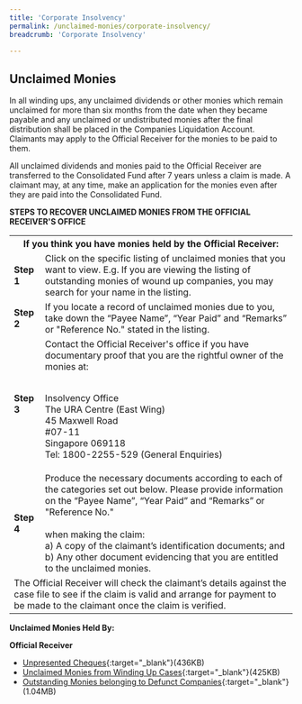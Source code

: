 ```yaml
---
title: 'Corporate Insolvency'
permalink: /unclaimed-monies/corporate-insolvency/
breadcrumb: 'Corporate Insolvency'

---
```



Unclaimed Monies
---

In all winding ups, any unclaimed dividends or other monies which remain unclaimed for more than six months from the date when they became payable and any unclaimed or undistributed monies after the final distribution shall be placed in the Companies Liquidation Account. Claimants may apply to the Official Receiver for the monies to be paid to them.

All unclaimed dividends and monies paid to the Official Receiver are transferred to the Consolidated Fund after 7 years unless a claim is made. A claimant may, at any time, make an application for the monies even after they are paid into the Consolidated Fund.

**STEPS TO RECOVER UNCLAIMED MONIES FROM THE OFFICIAL RECEIVER'S OFFICE**

<table>
 <tr>
  <th colspan="2">If you think you have monies held by the Official Receiver:</th>
 </tr>
 <tr>
  <td><b>Step 1</b></td>
  <td>	
Click on the specific listing of unclaimed monies that you want to view. E.g. If you are viewing the listing of outstanding monies of wound up companies, you may search for your name in the listing.</td>
 </tr>
 <tr>
  <td><b>Step 2</b></td>
  <td>If you locate a record of unclaimed monies due to you, take down the “Payee Name”, “Year Paid” and “Remarks” or "Reference No." stated in the listing.</td>
 </tr>
 <tr>
  <td><b>Step 3</b></td>
  <td>
   Contact the Official Receiver's office if you have documentary proof that you are the rightful owner of the monies at:<br><br>
   
Insolvency Office<br>
The URA Centre (East Wing)<br>
45 Maxwell Road<br>
#07-11<br>
Singapore 069118<br>
Tel: 1800-2255-529 (General Enquiries)<br>
  </td>
 </tr>
 <tr>
 <td><b>Step 4</b></td>
 <td>
  Produce the necessary documents according to each of the categories set out below. Please provide information on the “Payee Name”, “Year Paid” and “Remarks” or "Reference No."<br><br>
when making the claim:<br>
a) A copy of the claimant’s identification documents; and<br>
b) Any other document evidencing that you are entitled to the unclaimed monies.
 </td>
 </tr>
 <tr>
  <td colspan="2">The Official Receiver will check the claimant’s details against the case file to see if the claim is valid and arrange for payment to be made to the claimant once the claim is verified.</td>
 </tr>
</table>

**Unclaimed Monies Held By:**

**Official Receiver**<br>
* [Unpresented Cheques](/files/CWUnpresentedCheques31032021.pdf/){:target="_blank"}(436KB)<br>
* [Unclaimed Monies from Winding Up Cases](/files/CWUnclaimedAssets31032021.pdf/){:target="_blank"}(425KB)<br>
* [Outstanding Monies belonging to Defunct Companies](/files/CWOutstandingAssets31032021.pdf/){:target="_blank"}(1.04MB)<br>

